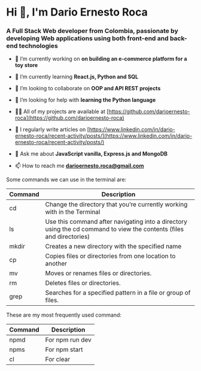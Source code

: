 # Hi 👋, I'm Dario Ernesto Roca
### A Full Stack Web developer from Colombia, passionate by developing Web applications using both front-end and back-end technologies

- 🔭 I’m currently working on **on building an e-commerce platform for a toy store**

- 🌱 I’m currently learning **React.js, Python and SQL**

- 👯 I’m looking to collaborate on **OOP and API REST projects**

- 🤝 I’m looking for help with **learning the Python language**

- 👨‍💻 All of my projects are available at [https://github.com/darioernesto-roca](https://github.com/darioernesto-roca)

- 📝 I regularly write articles on [https://www.linkedin.com/in/dario-ernesto-roca/recent-activity/posts/](https://www.linkedin.com/in/dario-ernesto-roca/recent-activity/posts/)

- 💬 Ask me about **JavaScript vanilla, Express.js and MongoDB**

- 📫 How to reach me **darioernesto.roca@gmail.com**


Some commands we can use in the terminal are:

| Command | Description                                                                                                               |
| ------- | ------------------------------------------------------------------------------------------------------------------------- |
|    cd   | Change the directory that you’re currently working with in the Terminal                                                   |
|    ls   | Use this command after navigating into a directory using the cd command to view the contents (files and directories)      |
|  mkdir  | Creates a new directory with the specified name                                                                           | 
|    cp   | Copies files or directories from one location to another                                                                  | 
|    mv   | Moves or renames files or directories.                                                                                    |
|    rm   | Deletes files or directories.                                                                                             |
|   grep  | Searches for a specified pattern in a file or group of files.                                                             |

These are my most frequently used command:

| Command | Description      |
| ------- | ---------------- |
|   npmd  | For npm run dev  |
|   npms  | For npm start    |
|    cl   | For clear        |